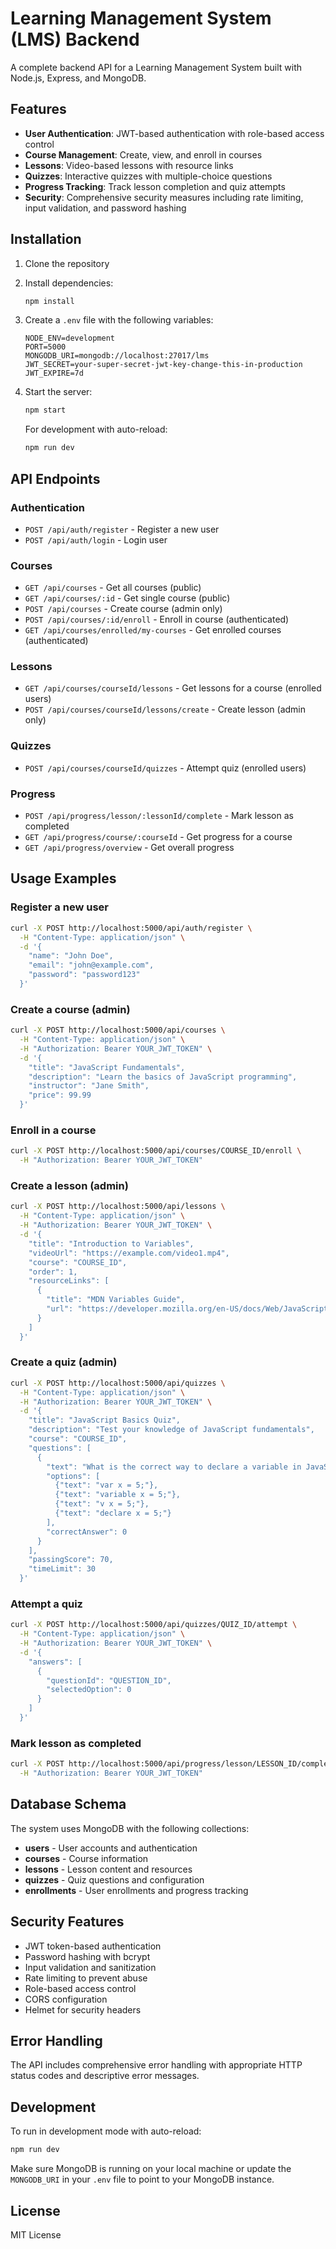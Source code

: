 # Learning Management System (LMS) Backend

A complete backend API for a Learning Management System built with Node.js, Express, and MongoDB.

## Features

- **User Authentication**: JWT-based authentication with role-based access control
- **Course Management**: Create, view, and enroll in courses
- **Lessons**: Video-based lessons with resource links
- **Quizzes**: Interactive quizzes with multiple-choice questions
- **Progress Tracking**: Track lesson completion and quiz attempts
- **Security**: Comprehensive security measures including rate limiting, input validation, and password hashing

## Installation

1. Clone the repository
2. Install dependencies:
   ```bash
   npm install
   ```

3. Create a `.env` file with the following variables:
   ```
   NODE_ENV=development
   PORT=5000
   MONGODB_URI=mongodb://localhost:27017/lms
   JWT_SECRET=your-super-secret-jwt-key-change-this-in-production
   JWT_EXPIRE=7d
   ```

4. Start the server:
   ```bash
   npm start
   ```

   For development with auto-reload:
   ```bash
   npm run dev
   ```

## API Endpoints

### Authentication
- `POST /api/auth/register` - Register a new user
- `POST /api/auth/login` - Login user

### Courses
- `GET /api/courses` - Get all courses (public)
- `GET /api/courses/:id` - Get single course (public)
- `POST /api/courses` - Create course (admin only)
- `POST /api/courses/:id/enroll` - Enroll in course (authenticated)
- `GET /api/courses/enrolled/my-courses` - Get enrolled courses (authenticated)

### Lessons
- `GET /api/courses/courseId/lessons` - Get lessons for a course (enrolled users)
- `POST /api/courses/courseId/lessons/create` - Create lesson (admin only)

### Quizzes
- `POST /api/courses/courseId/quizzes` - Attempt quiz (enrolled users)

### Progress
- `POST /api/progress/lesson/:lessonId/complete` - Mark lesson as completed
- `GET /api/progress/course/:courseId` - Get progress for a course
- `GET /api/progress/overview` - Get overall progress

## Usage Examples

### Register a new user
```bash
curl -X POST http://localhost:5000/api/auth/register \
  -H "Content-Type: application/json" \
  -d '{
    "name": "John Doe",
    "email": "john@example.com",
    "password": "password123"
  }'
```

### Create a course (admin)
```bash
curl -X POST http://localhost:5000/api/courses \
  -H "Content-Type: application/json" \
  -H "Authorization: Bearer YOUR_JWT_TOKEN" \
  -d '{
    "title": "JavaScript Fundamentals",
    "description": "Learn the basics of JavaScript programming",
    "instructor": "Jane Smith",
    "price": 99.99
  }'
```

### Enroll in a course
```bash
curl -X POST http://localhost:5000/api/courses/COURSE_ID/enroll \
  -H "Authorization: Bearer YOUR_JWT_TOKEN"
```

### Create a lesson (admin)
```bash
curl -X POST http://localhost:5000/api/lessons \
  -H "Content-Type: application/json" \
  -H "Authorization: Bearer YOUR_JWT_TOKEN" \
  -d '{
    "title": "Introduction to Variables",
    "videoUrl": "https://example.com/video1.mp4",
    "course": "COURSE_ID",
    "order": 1,
    "resourceLinks": [
      {
        "title": "MDN Variables Guide",
        "url": "https://developer.mozilla.org/en-US/docs/Web/JavaScript/Guide/Grammar_and_types#Variables"
      }
    ]
  }'
```

### Create a quiz (admin)
```bash
curl -X POST http://localhost:5000/api/quizzes \
  -H "Content-Type: application/json" \
  -H "Authorization: Bearer YOUR_JWT_TOKEN" \
  -d '{
    "title": "JavaScript Basics Quiz",
    "description": "Test your knowledge of JavaScript fundamentals",
    "course": "COURSE_ID",
    "questions": [
      {
        "text": "What is the correct way to declare a variable in JavaScript?",
        "options": [
          {"text": "var x = 5;"},
          {"text": "variable x = 5;"},
          {"text": "v x = 5;"},
          {"text": "declare x = 5;"}
        ],
        "correctAnswer": 0
      }
    ],
    "passingScore": 70,
    "timeLimit": 30
  }'
```

### Attempt a quiz
```bash
curl -X POST http://localhost:5000/api/quizzes/QUIZ_ID/attempt \
  -H "Content-Type: application/json" \
  -H "Authorization: Bearer YOUR_JWT_TOKEN" \
  -d '{
    "answers": [
      {
        "questionId": "QUESTION_ID",
        "selectedOption": 0
      }
    ]
  }'
```

### Mark lesson as completed
```bash
curl -X POST http://localhost:5000/api/progress/lesson/LESSON_ID/complete \
  -H "Authorization: Bearer YOUR_JWT_TOKEN"
```

## Database Schema

The system uses MongoDB with the following collections:
- **users** - User accounts and authentication
- **courses** - Course information
- **lessons** - Lesson content and resources
- **quizzes** - Quiz questions and configuration
- **enrollments** - User enrollments and progress tracking

## Security Features

- JWT token-based authentication
- Password hashing with bcrypt
- Input validation and sanitization
- Rate limiting to prevent abuse
- Role-based access control
- CORS configuration
- Helmet for security headers

## Error Handling

The API includes comprehensive error handling with appropriate HTTP status codes and descriptive error messages.

## Development

To run in development mode with auto-reload:
```bash
npm run dev
```

Make sure MongoDB is running on your local machine or update the `MONGODB_URI` in your `.env` file to point to your MongoDB instance.

## License

MIT License
